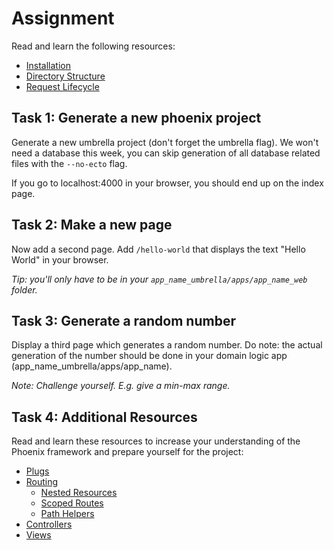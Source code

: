 # Assignment

Read and learn the following resources:

* [Installation](https://hexdocs.pm/phoenix/installation.html)
* [Directory Structure](https://hexdocs.pm/phoenix/directory_structure.html)
* [Request Lifecycle](https://hexdocs.pm/phoenix/request_lifecycle.html)

## Task 1: Generate a new phoenix project

Generate a new umbrella project (don't forget the umbrella flag). We won't need a database this week, you can skip generation of all database related files with the `--no-ecto` flag.

If you go to localhost:4000 in your browser, you should end up on the index page.

## Task 2: Make a new page

Now add a second page. Add `/hello-world` that displays the text "Hello World" in your browser.

_Tip: you'll only have to be in your `app_name_umbrella/apps/app_name_web` folder._

## Task 3: Generate a random number

Display a third page which generates a random number. Do note: the actual generation of the number should be done in your domain logic app (app_name_umbrella/apps/app_name).

_Note: Challenge yourself. E.g. give a min-max range._

## Task 4: Additional Resources

Read and learn these resources to increase your understanding of the Phoenix framework and prepare yourself for the project:

* [Plugs](https://hexdocs.pm/phoenix/plug.html)
* [Routing](https://hexdocs.pm/phoenix/routing.html)
    * [Nested Resources](https://hexdocs.pm/phoenix/routing.html#nested-resources)
    * [Scoped Routes](https://hexdocs.pm/phoenix/routing.html#scoped-routes)
    * [Path Helpers](https://hexdocs.pm/phoenix/routing.html#path-helpers)
* [Controllers](https://hexdocs.pm/phoenix/controllers.html)
* [Views](https://hexdocs.pm/phoenix/views.html)